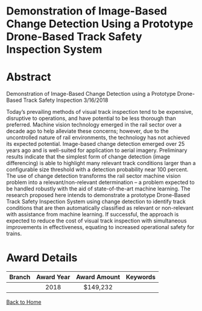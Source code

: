 
Demonstration of Image-Based Change Detection Using a Prototype Drone-Based Track Safety Inspection System
==========================================================================================================

# Abstract


Demonstration of Image-Based Change Detection using a Prototype Drone-Based Track Safety Inspection   3/16/2018

Today’s prevailing methods of visual track inspection tend to be expensive, disruptive to operations, and have potential to be less thorough than preferred.  Machine vision technology emerged in the rail sector over a decade ago to help alleviate these concerns; however, due to the uncontrolled nature of rail environments, the technology has not achieved its expected potential. Image-based change detection emerged over 25 years ago and is well-suited for application to aerial imagery. Preliminary results indicate that the simplest form of change detection (image differencing) is able to highlight many relevant track conditions larger than a configurable size threshold with a detection probability near 100 percent.  The use of change detection transforms the rail sector machine vision problem into a relevant/non-relevant determination – a problem expected to be handled robustly with the aid of state-of-the-art machine learning.  The research proposed here intends to demonstrate a prototype Drone-Based Track Safety Inspection System using change detection to identify track conditions that are then automatically classified as relevant or non-relevant with assistance from machine learning.  If successful, the approach is expected to reduce the cost of visual track inspection with simultaneous improvements in effectiveness, equating to increased operational safety for trains.  

# Award Details

|Branch|Award Year|Award Amount|Keywords|
| :---: | :---: | :---: | :---: |
||2018|$149,232||
  
  


[Back to Home](https://github.com/chrischow/dod_sbir_awards#392)